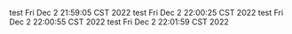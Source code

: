 test 
Fri Dec  2 21:59:05 CST 2022
test 
Fri Dec  2 22:00:25 CST 2022
test 
Fri Dec  2 22:00:55 CST 2022
test 
Fri Dec  2 22:01:59 CST 2022
